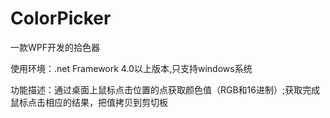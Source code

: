 # ColorPicker
一款WPF开发的拾色器

使用环境：.net Framework 4.0以上版本,只支持windows系统

功能描述：通过桌面上鼠标点击位置的点获取颜色值（RGB和16进制）;获取完成鼠标点击相应的结果，把值拷贝到剪切板
